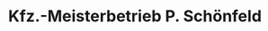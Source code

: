 ---
title: "Kfz.-Meisterbetrieb P. Schönfeld"
url: /tuelau/kfz-meisterbetrieb-p-schoenfeld/
shop: Autowerkstatt
---